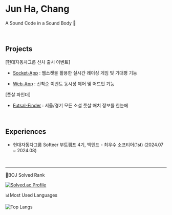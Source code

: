 # Jun Ha, Chang 
A Sound Code in a Sound Body 💪

&nbsp;

## Projects
[현대자동차그룹 신차 출시 이벤트]

- [Socket-App](https://github.com/softeerbootcamp4th/Team4-newCar-socket-app-BE) : 웹소켓을 활용한 실시간 레이싱 게임 및 기대평 기능

- [Web-App](https://github.com/softeerbootcamp4th/Team4-newCar-web-app-BE) : 선착순 이벤트 동시성 제어 및 어드민 기능


[풋살 파인더] 

- [Futsal-Finder](https://github.com/FutsalFinder) : 서울/경기 모든 소셜 풋살 매치 정보를 한눈에

&nbsp;

## Experiences  
- 현대자동차그룹 Softeer 부트캠프 4기, 백엔드 - 최우수 소프티어(1st) (2024.07 ~ 2024.08)

&nbsp;

---

🏅BOJ Solved Rank

[![Solved.ac Profile](http://mazassumnida.wtf/api/v2/generate_badge?boj=yy4124)](https://solved.ac/yy4124/)

📊Most Used Languages

![Top Langs](https://github-readme-stats.vercel.app/api/top-langs/?username=jun-ha&layout=compact&theme=radical)
<!--
**jun-ha/jun-ha** is a ✨ _special_ ✨ repository because its `README.md` (this file) appears on your GitHub profile.

Here are some ideas to get you started:

- 🔭 I’m currently working on ...
- 🌱 I’m currently learning ...
- 👯 I’m looking to collaborate on ...
- 🤔 I’m looking for help with ...
- 💬 Ask me about ...
- 📫 How to reach me: ...
- 😄 Pronouns: ...
- ⚡ Fun fact: ...
-->
